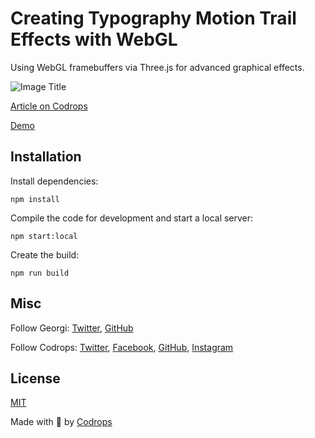 # Creating Typography Motion Trail Effects with WebGL

Using WebGL framebuffers via Three.js for advanced graphical effects.

![Image Title](https://generative-placeholders.glitch.me/image?width=800&height=600")

[Article on Codrops](https://tympanus.net/codrops/?p=55545)

[Demo](http://tympanus.net/Tutorials/text-trail-effect/)


## Installation

Install dependencies:

```
npm install
```

Compile the code for development and start a local server:

```
npm start:local
```

Create the build:

```
npm run build
```

## Misc

Follow Georgi: [Twitter](https://twitter.com/georgiNikoloff), [GitHub](https://github.com/gnikoloff) 

Follow Codrops: [Twitter](http://www.twitter.com/codrops), [Facebook](http://www.facebook.com/codrops), [GitHub](https://github.com/codrops), [Instagram](https://www.instagram.com/codropsss/)

## License
[MIT](LICENSE)

Made with :blue_heart:  by [Codrops](http://www.codrops.com)





